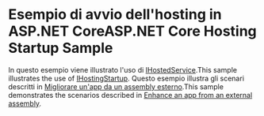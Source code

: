 # <a name="aspnet-core-hosting-startup-sample"></a><span data-ttu-id="d6734-101">Esempio di avvio dell'hosting in ASP.NET Core</span><span class="sxs-lookup"><span data-stu-id="d6734-101">ASP.NET Core Hosting Startup Sample</span></span>

<span data-ttu-id="d6734-102">In questo esempio viene illustrato l'uso di [IHostedService](https://docs.microsoft.com/dotnet/api/microsoft.aspnetcore.hosting.ihostingstartup).</span><span class="sxs-lookup"><span data-stu-id="d6734-102">This sample illustrates the use of [IHostingStartup](https://docs.microsoft.com/dotnet/api/microsoft.aspnetcore.hosting.ihostingstartup).</span></span> <span data-ttu-id="d6734-103">Questo esempio illustra gli scenari descritti in [Migliorare un'app da un assembly esterno](https://docs.microsoft.com/aspnet/core/fundamentals/host/platform-specific-configuration).</span><span class="sxs-lookup"><span data-stu-id="d6734-103">This sample demonstrates the scenarios described in [Enhance an app from an external assembly](https://docs.microsoft.com/aspnet/core/fundamentals/host/platform-specific-configuration).</span></span>
